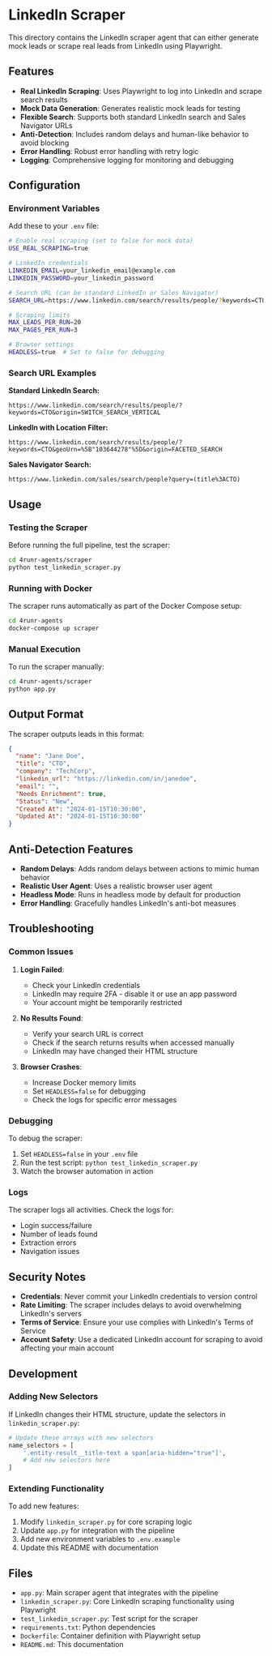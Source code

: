 # LinkedIn Scraper

This directory contains the LinkedIn scraper agent that can either generate mock leads or scrape real leads from LinkedIn using Playwright.

## Features

- **Real LinkedIn Scraping**: Uses Playwright to log into LinkedIn and scrape search results
- **Mock Data Generation**: Generates realistic mock leads for testing
- **Flexible Search**: Supports both standard LinkedIn search and Sales Navigator URLs
- **Anti-Detection**: Includes random delays and human-like behavior to avoid blocking
- **Error Handling**: Robust error handling with retry logic
- **Logging**: Comprehensive logging for monitoring and debugging

## Configuration

### Environment Variables

Add these to your `.env` file:

```bash
# Enable real scraping (set to false for mock data)
USE_REAL_SCRAPING=true

# LinkedIn credentials
LINKEDIN_EMAIL=your_linkedin_email@example.com
LINKEDIN_PASSWORD=your_linkedin_password

# Search URL (can be standard LinkedIn or Sales Navigator)
SEARCH_URL=https://www.linkedin.com/search/results/people/?keywords=CTO&origin=SWITCH_SEARCH_VERTICAL

# Scraping limits
MAX_LEADS_PER_RUN=20
MAX_PAGES_PER_RUN=3

# Browser settings
HEADLESS=true  # Set to false for debugging
```

### Search URL Examples

**Standard LinkedIn Search:**
```
https://www.linkedin.com/search/results/people/?keywords=CTO&origin=SWITCH_SEARCH_VERTICAL
```

**LinkedIn with Location Filter:**
```
https://www.linkedin.com/search/results/people/?keywords=CTO&geoUrn=%5B"103644278"%5D&origin=FACETED_SEARCH
```

**Sales Navigator Search:**
```
https://www.linkedin.com/sales/search/people?query=(title%3ACTO)
```

## Usage

### Testing the Scraper

Before running the full pipeline, test the scraper:

```bash
cd 4runr-agents/scraper
python test_linkedin_scraper.py
```

### Running with Docker

The scraper runs automatically as part of the Docker Compose setup:

```bash
cd 4runr-agents
docker-compose up scraper
```

### Manual Execution

To run the scraper manually:

```bash
cd 4runr-agents/scraper
python app.py
```

## Output Format

The scraper outputs leads in this format:

```json
{
  "name": "Jane Doe",
  "title": "CTO",
  "company": "TechCorp",
  "linkedin_url": "https://linkedin.com/in/janedoe",
  "email": "",
  "Needs Enrichment": true,
  "Status": "New",
  "Created At": "2024-01-15T10:30:00",
  "Updated At": "2024-01-15T10:30:00"
}
```

## Anti-Detection Features

- **Random Delays**: Adds random delays between actions to mimic human behavior
- **Realistic User Agent**: Uses a realistic browser user agent
- **Headless Mode**: Runs in headless mode by default for production
- **Error Handling**: Gracefully handles LinkedIn's anti-bot measures

## Troubleshooting

### Common Issues

1. **Login Failed**: 
   - Check your LinkedIn credentials
   - LinkedIn may require 2FA - disable it or use an app password
   - Your account might be temporarily restricted

2. **No Results Found**:
   - Verify your search URL is correct
   - Check if the search returns results when accessed manually
   - LinkedIn may have changed their HTML structure

3. **Browser Crashes**:
   - Increase Docker memory limits
   - Set `HEADLESS=false` for debugging
   - Check the logs for specific error messages

### Debugging

To debug the scraper:

1. Set `HEADLESS=false` in your `.env` file
2. Run the test script: `python test_linkedin_scraper.py`
3. Watch the browser automation in action

### Logs

The scraper logs all activities. Check the logs for:
- Login success/failure
- Number of leads found
- Extraction errors
- Navigation issues

## Security Notes

- **Credentials**: Never commit your LinkedIn credentials to version control
- **Rate Limiting**: The scraper includes delays to avoid overwhelming LinkedIn's servers
- **Terms of Service**: Ensure your use complies with LinkedIn's Terms of Service
- **Account Safety**: Use a dedicated LinkedIn account for scraping to avoid affecting your main account

## Development

### Adding New Selectors

If LinkedIn changes their HTML structure, update the selectors in `linkedin_scraper.py`:

```python
# Update these arrays with new selectors
name_selectors = [
    '.entity-result__title-text a span[aria-hidden="true"]',
    # Add new selectors here
]
```

### Extending Functionality

To add new features:
1. Modify `linkedin_scraper.py` for core scraping logic
2. Update `app.py` for integration with the pipeline
3. Add new environment variables to `.env.example`
4. Update this README with documentation

## Files

- `app.py`: Main scraper agent that integrates with the pipeline
- `linkedin_scraper.py`: Core LinkedIn scraping functionality using Playwright
- `test_linkedin_scraper.py`: Test script for the scraper
- `requirements.txt`: Python dependencies
- `Dockerfile`: Container definition with Playwright setup
- `README.md`: This documentation